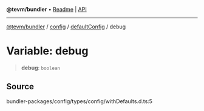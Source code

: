 **@tevm/bundler** • [Readme](../../../../README.md) \| [API](../../../../modules.md)

***

[@tevm/bundler](../../../../README.md) / [config](../../../README.md) / [defaultConfig](../README.md) / debug

# Variable: debug

> **debug**: `boolean`

## Source

bundler-packages/config/types/config/withDefaults.d.ts:5
